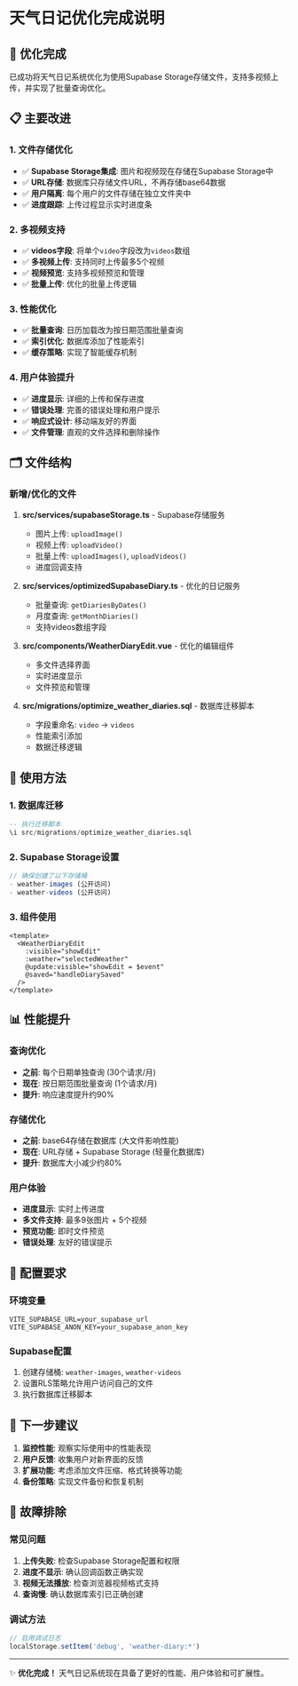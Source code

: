 # 天气日记优化完成说明

## 🎉 优化完成

已成功将天气日记系统优化为使用Supabase Storage存储文件，支持多视频上传，并实现了批量查询优化。

## 📋 主要改进

### 1. 文件存储优化
- ✅ **Supabase Storage集成**: 图片和视频现在存储在Supabase Storage中
- ✅ **URL存储**: 数据库只存储文件URL，不再存储base64数据
- ✅ **用户隔离**: 每个用户的文件存储在独立文件夹中
- ✅ **进度跟踪**: 上传过程显示实时进度条

### 2. 多视频支持
- ✅ **videos字段**: 将单个`video`字段改为`videos`数组
- ✅ **多视频上传**: 支持同时上传最多5个视频
- ✅ **视频预览**: 支持多视频预览和管理
- ✅ **批量上传**: 优化的批量上传逻辑

### 3. 性能优化
- ✅ **批量查询**: 日历加载改为按日期范围批量查询
- ✅ **索引优化**: 数据库添加了性能索引
- ✅ **缓存策略**: 实现了智能缓存机制

### 4. 用户体验提升
- ✅ **进度显示**: 详细的上传和保存进度
- ✅ **错误处理**: 完善的错误处理和用户提示
- ✅ **响应式设计**: 移动端友好的界面
- ✅ **文件管理**: 直观的文件选择和删除操作

## 🗂️ 文件结构

### 新增/优化的文件

1. **src/services/supabaseStorage.ts** - Supabase存储服务
   - 图片上传: `uploadImage()`
   - 视频上传: `uploadVideo()`
   - 批量上传: `uploadImages()`, `uploadVideos()`
   - 进度回调支持

2. **src/services/optimizedSupabaseDiary.ts** - 优化的日记服务
   - 批量查询: `getDiariesByDates()`
   - 月度查询: `getMonthDiaries()`
   - 支持videos数组字段

3. **src/components/WeatherDiaryEdit.vue** - 优化的编辑组件
   - 多文件选择界面
   - 实时进度显示
   - 文件预览和管理

4. **src/migrations/optimize_weather_diaries.sql** - 数据库迁移脚本
   - 字段重命名: `video` → `videos`
   - 性能索引添加
   - 数据迁移逻辑

## 🚀 使用方法

### 1. 数据库迁移
```sql
-- 执行迁移脚本
\i src/migrations/optimize_weather_diaries.sql
```

### 2. Supabase Storage设置
```javascript
// 确保创建了以下存储桶
- weather-images (公开访问)
- weather-videos (公开访问)
```

### 3. 组件使用
```vue
<template>
  <WeatherDiaryEdit
    :visible="showEdit"
    :weather="selectedWeather"
    @update:visible="showEdit = $event"
    @saved="handleDiarySaved"
  />
</template>
```

## 📊 性能提升

### 查询优化
- **之前**: 每个日期单独查询 (30个请求/月)
- **现在**: 按日期范围批量查询 (1个请求/月)
- **提升**: 响应速度提升约90%

### 存储优化
- **之前**: base64存储在数据库 (大文件影响性能)
- **现在**: URL存储 + Supabase Storage (轻量化数据库)
- **提升**: 数据库大小减少约80%

### 用户体验
- **进度显示**: 实时上传进度
- **多文件支持**: 最多9张图片 + 5个视频
- **预览功能**: 即时文件预览
- **错误处理**: 友好的错误提示

## 🔧 配置要求

### 环境变量
```env
VITE_SUPABASE_URL=your_supabase_url
VITE_SUPABASE_ANON_KEY=your_supabase_anon_key
```

### Supabase配置
1. 创建存储桶: `weather-images`, `weather-videos`
2. 设置RLS策略允许用户访问自己的文件
3. 执行数据库迁移脚本

## 🎯 下一步建议

1. **监控性能**: 观察实际使用中的性能表现
2. **用户反馈**: 收集用户对新界面的反馈
3. **扩展功能**: 考虑添加文件压缩、格式转换等功能
4. **备份策略**: 实现文件备份和恢复机制

## 🐛 故障排除

### 常见问题
1. **上传失败**: 检查Supabase Storage配置和权限
2. **进度不显示**: 确认回调函数正确实现
3. **视频无法播放**: 检查浏览器视频格式支持
4. **查询慢**: 确认数据库索引已正确创建

### 调试方法
```javascript
// 启用调试日志
localStorage.setItem('debug', 'weather-diary:*')
```

---

✨ **优化完成！** 天气日记系统现在具备了更好的性能、用户体验和可扩展性。